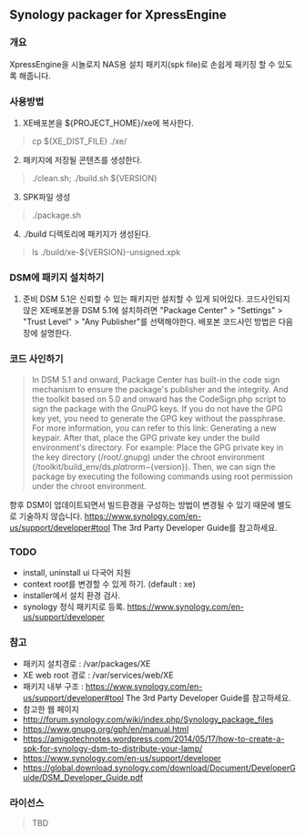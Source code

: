 ## Synology packager for XpressEngine

### 개요

XpressEngine을 시놀로지 NAS용 설치 패키지(spk file)로 손쉽게 패키징 할 수 있도록 해줍니다.

### 사용방법

1. XE배포본을 ${PROJECT_HOME}/xe에 복사한다.
> cp ${XE_DIST_FILE} ./xe/
2. 패키지에 저장될 콘텐츠를 생성한다.
> ./clean.sh; ./build.sh ${VERSION}
3. SPK파일 생성
> ./package.sh
4. ./build 디렉토리에 패키지가 생성된다.
> ls ./build/xe-${VERSION}-unsigned.xpk

### DSM에 패키지 설치하기

1. 준비
   DSM 5.1은 신뢰할 수 있는 패키지만 설치할 수 있게 되어있다.
   코드사인되지 않은 XE배포본을 DSM 5.1에 설치하려면 "Package Center" > "Settings" > "Trust Level" > "Any Publisher"를 선택해야한다.
   배포본 코드사인 방법은 다음장에 설명한다.

### 코드 사인하기

> In DSM 5.1 and onward, Package Center has built-in the code sign mechanism to ensure the package's publisher and the integrity. And the toolkit based on 5.0 and onward has the CodeSign.php script to sign the package with the GnuPG keys. If you do not have the GPG key yet, you need to generate the GPG key without the passphrase. For more information, you can refer to this link: Generating a new keypair. After that, place the GPG private key under the build environment's directory. For example: Place the GPG private key in the key directory (/root/.gnupg) under the chroot environment (/toolkit/build_env/ds.${platrorm}-${version}). Then, we can sign the package by executing the following commands using root permission under the chroot environment.

향후 DSM이 업데이트되면서 빌드환경을 구성하는 방법이 변경될 수 있기 때문에 별도로 기술하지 않습니다.
https://www.synology.com/en-us/support/developer#tool
The 3rd Party Developer Guide를 참고하세요.

### TODO

- install, uninstall ui 다국어 지원
- context root를 변경할 수 있게 하기. (default : xe)
- installer에서 설치 환경 검사.
- synology 정식 패키지로 등록.
  https://www.synology.com/en-us/support/developer

### 참고

- 패키지 설치경로 : /var/packages/XE
- XE web root 경로 : /var/services/web/XE
- 패키지 내부 구조 :
  https://www.synology.com/en-us/support/developer#tool
  The 3rd Party Developer Guide를 참고하세요.
- 참고한 웹 페이지
 - http://forum.synology.com/wiki/index.php/Synology_package_files
 - https://www.gnupg.org/gph/en/manual.html
 - https://amigotechnotes.wordpress.com/2014/05/17/how-to-create-a-spk-for-synology-dsm-to-distribute-your-lamp/
 - https://www.synology.com/en-us/support/developer
 - https://global.download.synology.com/download/Document/DeveloperGuide/DSM_Developer_Guide.pdf

### 라이선스

> TBD